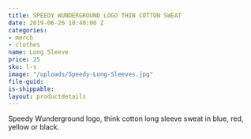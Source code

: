 ```yaml
---
title: SPEEDY WUNDERGROUND LOGO THIN COTTON SWEAT
date: 2019-06-26 10:40:00 Z
categories:
- merch
- clothes
name: Long Sleeve
price: 25
sku: l-s
image: "/uploads/Speedy-Long-Sleeves.jpg"
file-guid: 
is-shippable: 
layout: productdetails
---
```


Speedy Wunderground logo, think cotton long sleeve sweat in blue, red, yellow or black.
